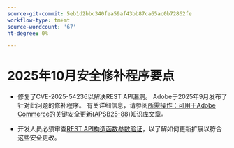 ```yaml
---
source-git-commit: 5eb1d2bbc340fea59af43bb87ca65ac0b72862fe
workflow-type: tm+mt
source-wordcount: '67'
ht-degree: 0%

---
```

# 2025年10月安全修补程序要点

* 修复了CVE-2025-54236以解决REST API漏洞。 Adobe于2025年9月发布了针对此问题的修补程序。 有关详细信息，请参阅[所需操作：可用于Adobe Commerce的关键安全更新(APSB25-88)](https://experienceleague.adobe.com/en/docs/experience-cloud-kcs/kbarticles/ka-27397)知识库文章。<!-- AC-15379 -->

* 开发人员必须审查[REST API构造函数参数验证](https://developer.adobe.com/commerce/php/development/components/web-api/services/#rest-api-constructor-parameter-validation)，以了解如何更新扩展以符合这些安全更改。




